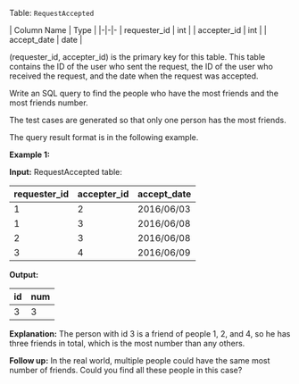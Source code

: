 ﻿
Table:  `RequestAccepted`

| Column Name    | Type    |
|-|-|-
| requester_id   | int     |
| accepter_id    | int     |
| accept_date    | date    |

(requester_id, accepter_id) is the primary key for this table.
This table contains the ID of the user who sent the request, the ID of the user who received the request, and the date when the request was accepted.

Write an SQL query to find the people who have the most friends and the most friends number.

The test cases are generated so that only one person has the most friends.

The query result format is in the following example.

**Example 1:**

**Input:** 
RequestAccepted table:

| requester_id | accepter_id | accept_date |
|-|-|-
| 1            | 2           | 2016/06/03  |
| 1            | 3           | 2016/06/08  |
| 2            | 3           | 2016/06/08  |
| 3            | 4           | 2016/06/09  |

**Output:** 

| id | num |
|-|-
| 3  | 3   |

**Explanation:** 
The person with id 3 is a friend of people 1, 2, and 4, so he has three friends in total, which is the most number than any others.

**Follow up:**  In the real world, multiple people could have the same most number of friends. Could you find all these people in this case?
